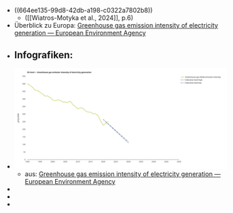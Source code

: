 - ((664ee135-99d8-42db-a198-c0322a7802b8))
	- ([[Wiatros-Motyka et al., 2024]], p.6)
- Überblick zu Europa: [Greenhouse gas emission intensity of electricity generation — European Environment Agency](https://www.eea.europa.eu/data-and-maps/daviz/co2-emission-intensity-14/)
- ## Infografiken:
- ![🖼 eu_level_greenhouse_gas_emission_intensity_of_electricity_generation.svg](../assets/eu_level_greenhouse_gas_emission_intensity_of_electricity_generation.svg)
	- aus: [Greenhouse gas emission intensity of electricity generation — European Environment Agency](https://www.eea.europa.eu/data-and-maps/daviz/co2-emission-intensity-14/)
-
-
-